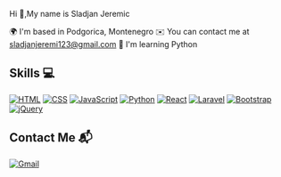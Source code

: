 Hi 👋,My name is Sladjan Jeremic 

🌍  I'm based in Podgorica, Montenegro
✉️  You can contact me at sladjanjeremi123@gmail.com
🧠  I'm learning Python

## Skills 💻

[![HTML](https://img.shields.io/badge/HTML5-%23E34F26.svg?style=flat&logo=html5&logoColor=white)](https://developer.mozilla.org/en-US/docs/Web/HTML)
[![CSS](https://img.shields.io/badge/CSS3-%231572B6.svg?style=flat&logo=css3&logoColor=white)](https://developer.mozilla.org/en-US/docs/Web/CSS)
[![JavaScript](https://img.shields.io/badge/JavaScript-%23F7DF1E.svg?style=flat&logo=javascript&logoColor=black)](https://developer.mozilla.org/en-US/docs/Web/JavaScript)
[![Python](https://img.shields.io/badge/Python-%2314354C.svg?style=flat&logo=python&logoColor=white)](https://www.python.org/)
[![React](https://img.shields.io/badge/React-%2361DAFB.svg?style=flat&logo=react&logoColor=black)](https://reactjs.org/)
[![Laravel](https://img.shields.io/badge/Laravel-%23F05340.svg?style=flat&logo=laravel&logoColor=white)](https://laravel.com/)
[![Bootstrap](https://img.shields.io/badge/Bootstrap-%23563D7C.svg?style=flat&logo=bootstrap&logoColor=white)](https://getbootstrap.com/)
[![jQuery](https://img.shields.io/badge/jQuery-%230769AD.svg?style=flat&logo=jquery&logoColor=white)](https://jquery.com/)


## Contact Me 📬 
[![Gmail](https://img.shields.io/badge/Gmail-%23D14836.svg?style=flat&logo=gmail&logoColor=white)](mailto:sladjanjeremi123@gmail.com)


